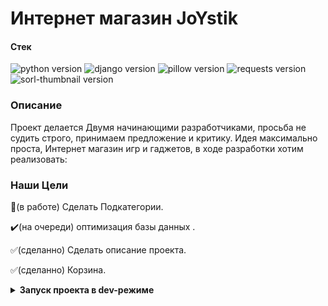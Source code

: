 # **Интернет магазин JoYstik** 

#### **Стек**
![python version](https://img.shields.io/badge/Python-3.11-green)
![django version](https://img.shields.io/badge/Django-4.2-green)
![pillow version](https://img.shields.io/badge/Pillow-8.3-green)
![requests version](https://img.shields.io/badge/requests-2.26-green)
![sorl-thumbnail version](https://img.shields.io/badge/thumbnail-12.7-green)
### **Описание**
Проект делается Двумя начинающими разработчиками, просьба не судить строго,
принимаем предложение и критику. Идея максимально проста, Интернет магазин игр и гаджетов, в ходе разработки хотим реализовать:

### **Наши  Цели**

:wrench:(в работе)  Сделать Подкатегории.
 
:heavy_check_mark:(на очереди) оптимизация базы данных  .
 
:white_check_mark:(сделанно)  Сделать описание проекта.
 
:white_check_mark:(сделанно)  Корзина.

<details>
<summary>
<b>Запуск проекта в dev-режиме 
</summary>
Инструкция ориентирована на операционную систему windows и утилиту git bash.<br/>
Для прочих инструментов используйте аналоги команд для вашего окружения.

1. Клонируйте репозиторий и перейдите в него в командной строке:

```
git clone git@github.com:Shkitskiy94/Joystick161.git
```

```
cd Joystick161
```

2. Установите и активируйте виртуальное окружение
```
python -m venv venv
``` 
```
source venv/Scripts/activate
```

3. Установите зависимости из файла requirements.txt
```
pip install -r requirements.txt
```

4. В папке с файлом manage.py выполните миграции:
```
python manage.py migrate
```

5. В папке с файлом manage.py запустите сервер, выполнив команду:
```
python manage.py runserver
```



